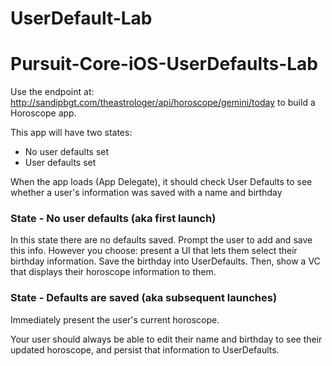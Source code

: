 # UserDefault-Lab

# Pursuit-Core-iOS-UserDefaults-Lab


Use the endpoint at: http://sandipbgt.com/theastrologer/api/horoscope/gemini/today to build a Horoscope app.


This app will have two states:

- No user defaults set
- User defaults set


When the app loads (App Delegate), it should check User Defaults to see whether a user's information was saved with a name and birthday
 

### State -  No user defaults (aka first launch)

In this state there are no defaults saved. Prompt the user to add and save this info. However you choose: present a UI that lets them select their birthday information.  Save the birthday into UserDefaults.  Then, show a VC that displays their horoscope information to them.


### State - Defaults are saved (aka subsequent launches)

Immediately present the user's current horoscope.

Your user should always be able to edit their name and birthday to see their updated horoscope, and persist that information to UserDefaults.
